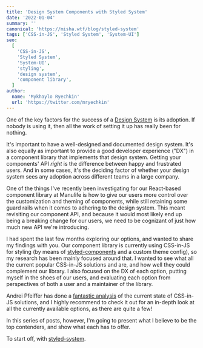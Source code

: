 ```yaml
---
title: 'Design System Components with Styled System'
date: '2022-01-04'
summary: ''
canonical: 'https://misha.wtf/blog/styled-system'
tags: ['CSS-in-JS', 'Styled System', 'System-UI']
seo:
  [
    'CSS-in-JS',
    'Styled System',
    'System-UI',
    'styling',
    'design system',
    'component library',
  ]
author:
  name: 'Mykhaylo Ryechkin'
  url: 'https://twitter.com/mryechkin'
---
```


One of the key factors for the success of a [Design System](https://rangle.io/ds-hub/) is its adoption. If nobody is using it, then all the work of setting it up has really been for nothing.

It's important to have a well-designed and documented design system. It's also equally as important to provide a good developer experience ("DX") in a component library that implements that design system. Getting your components' API _right_ is the difference between happy and frustrated users. And in some cases, it's the deciding factor of whether your design system sees any adoption across different teams in a large company.

One of the things I've recently been investigating for our React-based component library at Manulife is how to give our users more control over the customization and theming of components, while still retaining some guard rails when it comes to adhering to the design system. This meant revisiting our component API, and because it would most likely end up being a breaking change for our users, we need to be cognizant of just how much new API we're introducing.

I had spent the last few months exploring our options, and wanted to share my findings with you. Our component library is currently using CSS-in-JS for styling (by means of [styled-components](http://www.styled-components.com/) and a custom theme config), so my research has been mainly focused around that. I wanted to see what all the current popular CSS-in-JS solutions and are, and how well they could complement our library. I also focused on the DX of each option, putting myself in the shoes of our users, and evaluating each option from perspectives of both a user and a maintainer of the library.

Andrei Pfeiffer has done a [fantastic analysis](https://github.com/andreipfeiffer/css-in-js) of the current state of CSS-in-JS solutions, and I highly recommend to check it out for an in-depth look at all the currently available options, as there are quite a few!

In this series of posts, however, I'm going to present what I believe to be the top contenders, and show what each has to offer.

To start off, with [styled-system](https://styled-system.com).
